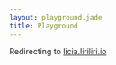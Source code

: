 ```yaml
---
layout: playground.jade
title: Playground
---
```


Redirecting to [licia.liriliri.io](https://licia.liriliri.io/playground.html)